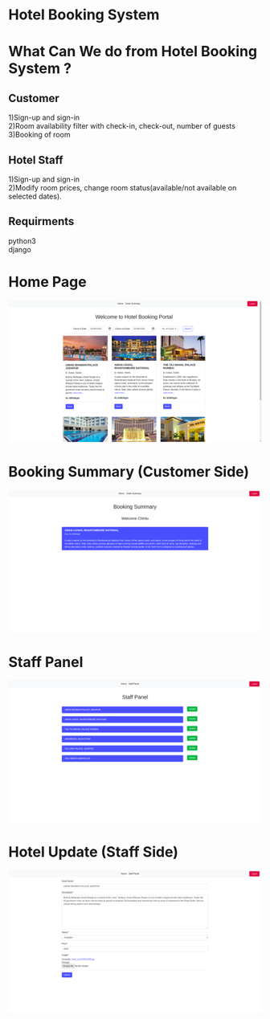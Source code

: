 # Hotel Booking System
<h1>What Can We do from Hotel Booking System ?</h1>
<h2>Customer</h2>
1)Sign-up and sign-in<br>
2)Room availability filter with check-in, check-out, number of guests<br>
3)Booking of room<br>

<h2>Hotel Staff</h2>
1)Sign-up and sign-in<br>
2)Modify room prices, change room status(available/not available on selected
dates).<br>

<h2>Requirments</h2>
python3<br>
django<br>

<h1>Home Page</h1>
<img src="media/Screenshot from 2020-08-03 08-39-02.png">

<h1>Booking Summary (Customer Side)</h1>
<img src="media/Screenshot from 2020-08-03 08-39-13.png">

<h1>Staff Panel</h1>
<img src="media/Screenshot from 2020-08-03 08-39-48.png">

<h1>Hotel Update (Staff Side)</h1>
<img src="media/Screenshot from 2020-08-03 08-39-54.png">
